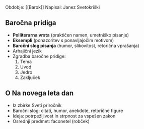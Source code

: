 Obdobje: [[Barok]]
Napisal: Janez Svetokriški
## Baročna pridiga
- **Polliterarna vrsta** (praktičen namen, umetniško pisanje)
- **Eksempli** (ponazoritev s ponavljajočim motivom)
- **Baročni slog pisanja** (humor, slikovitost, retorična vprašanja)
- Arhajični jezik
- Zgradba baročne pridige:
	1. Tema
	2. Uvod
	3. Jedro
	4. Zaključek

## O Na novega leta dan
- Iz zbirke Sveti priročnik
- Baročni slog: citati, humor, anekdote, retorične figure
- Ideja: potrpežljivost in strpnost za vspešen zakon
- Osrednji predmet: faconetel (robček)